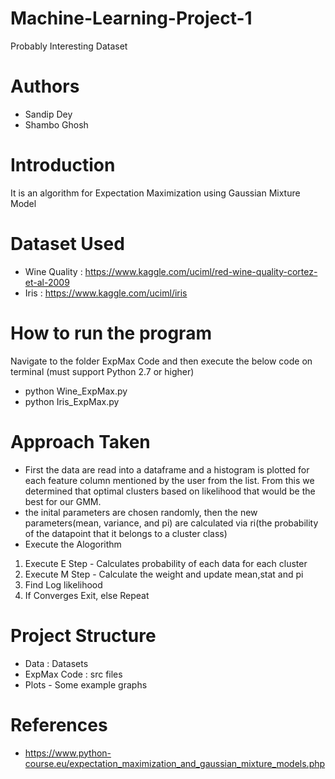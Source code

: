 # Machine-Learning-Project-1
Probably Interesting Dataset 

# Authors
- Sandip Dey
- Shambo Ghosh

# Introduction
It is an algorithm for Expectation Maximization using Gaussian Mixture Model

# Dataset Used
- Wine Quality : https://www.kaggle.com/uciml/red-wine-quality-cortez-et-al-2009
- Iris : https://www.kaggle.com/uciml/iris

# How to run the program
Navigate to the folder ExpMax Code and then execute the below code on terminal (must support Python 2.7 or higher)
- python Wine_ExpMax.py
- python Iris_ExpMax.py 

# Approach Taken

- First the data are read into a dataframe and a histogram is plotted for each feature column mentioned by the user from the list. From this we determined that optimal clusters based on likelihood that would be the best for our GMM.
- the inital parameters are chosen randomly, then the new parameters(mean, variance, and pi) are calculated via ri(the probability of the datapoint that it belongs to a cluster class)
 - Execute the Alogorithm 
 1. Execute E Step - Calculates probability of each data for each cluster
 2. Execute M Step - Calculate the weight and update mean,stat and pi
 3. Find Log likelihood
 4. If Converges Exit, else Repeat
            
# Project Structure

- Data : Datasets
- ExpMax Code : src files
- Plots - Some example graphs
            
# References
- https://www.python-course.eu/expectation_maximization_and_gaussian_mixture_models.php









